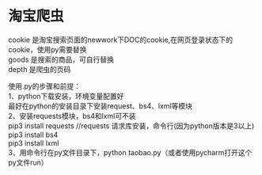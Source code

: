 # 淘宝爬虫
cookie 是淘宝搜索页面的newwork下DOC的cookie,在网页登录状态下的cookie，使用py需要替换  
goods 是搜索的商品，可自行替换  
depth 是爬虫的页码  

使用.py的步骤和前提：    
1、python下载安装，环境变量配置好  
最好在python的安装目录下安装request、bs4、lxml等模块  
2、安装requests模块，bs4和lxml可不装    
pip3 install requests  //requests 请求库安装，命令行(因为python版本是3以上)  
pip3 install bs4  
pip3 install lxml  
3、用命令行在py文件目录下，python taobao.py（或者使用pycharm打开这个py文件run）  
